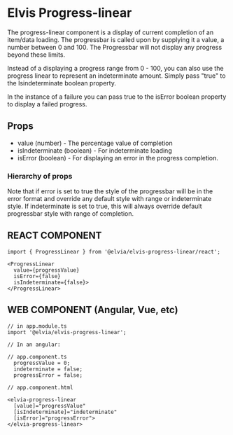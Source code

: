 # Elvis Progress-linear

The progress-linear component is a display of current completion of an item/data loading. The progressbar is
called upon by supplying it a value, a number between 0 and 100. The Progressbar will not display any progress
beyond these limits.

Instead of a displaying a progress range from 0 - 100, you can also use the progress linear to represent an
indeterminate amount. Simply pass "true" to the Isindeterminate boolean property.

In the instance of a failure you can pass true to the isError boolean property to display a failed progress.

## Props

- value (number) - The percentage value of completion
- isIndeterminate (boolean) - For indeterminate loading
- isError (boolean) - For displaying an error in the progress completion.

### Hierarchy of props

Note that if error is set to true the style of the progressbar will be in the error format and override any
default style with range or indeterminate style. If indeterminate is set to true, this will always override
default progressbar style with range of completion.

## REACT COMPONENT

```
import { ProgressLinear } from '@elvia/elvis-progress-linear/react';
```

```
<ProgressLinear
  value={progressValue}
  isError={false}
  isIndeterminate={false}>
</ProgressLinear>

```

## WEB COMPONENT (Angular, Vue, etc)

```
// in app.module.ts
import '@elvia/elvis-progress-linear';
```

```
// In an angular:

// app.component.ts
  progressValue = 0;
  indeterminate = false;
  progressError = false;

// app.component.html

<elvia-progress-linear
  [value]="progressValue"
  [isIndeterminate]="indeterminate"
  [isError]="progressError">
</elvia-progress-linear>

```
